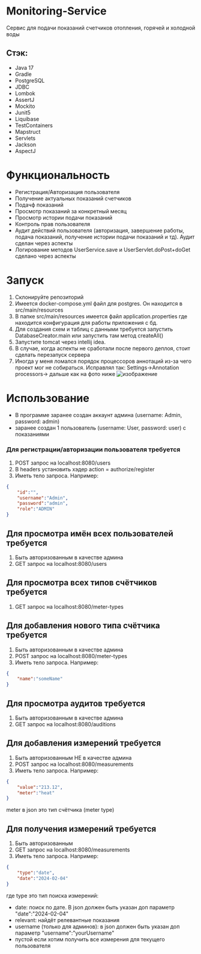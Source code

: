 # Monitoring-Service

Сервис для подачи показаний счетчиков отопления, горячей и холодной воды

## Стэк: 
- Java 17
- Gradle
- PostgreSQL
- JDBC
- Lombok
- AssertJ
- Mockito
- Junit5
- Liquibase
- TestContainers
- Mapstruct
- Servlets
- Jackson
- AspectJ

# Функциональность
- Регистрация/Авторизация пользователя
- Получение актуальных показаний счетчиков
- Подачф показаний
- Просмотр показаний за конкретный месяц
- Просмотр истории подачи показаний
- Контроль прав пользователя
- Аудит действий пользователя (авторизация, завершение работы, подача показаний, получение истории подачи показаний и тд). Аудит сделан через аспекты
- Логирование методов UserService.save и UserServlet.doPost+doGet сделано через аспекты

# Запуск
1. Склонируйте репозиторий
2. Имеется docker-compose.yml файл для postgres. Он находится в src/main/resources
3. В папке src/main/resources имеется файл application.properties где находится конфигурация для работы приложения с бд.
4. Для создания схем и таблиц с данными требуется запустить DatabaseCreator.main или запустить там метод createAll()
5. Запустите tomcat через intellij idea.
6. В случае, когда аспекты не сработали после первого деплоя, стоит сделать перезапуск сервера
7. Иногда у меня ломался порядок процессоров аннотаций из-за чего проект мог не собираться. Исправлял так: Settings->Annotation processors-> дальше как на фото ниже
![изображение](https://github.com/MatveyLshkn/MonitoringService/assets/115181274/32a6ddf8-dd0e-4bfe-a88f-7657cf37df72)


# Использование
- В программе заранее создан аккаунт админа (username: Admin, password: admin)
- заранее создан 1 пользователь (username: User, password: user) с показаниями

### Для регистрации/авторизации пользователя требуется
1. POST запрос на localhost:8080/users
2. В headers установить хэдер action = authorize/register
3. Иметь тело запроса. Например:
```json
{
    "id":"",
    "username":"Admin",
    "password":"admin",
    "role":"ADMIN"
}
```
## Для просмотра имён всех пользователей требуется
1. Быть авторизованным в качестве админа
2. GET запрос на localhost:8080/users

## Для просмотра всех типов счётчиков требуется
1. GET запрос на localhost:8080/meter-types

## Для добавления нового типа счётчика требуется
1. Быть авторизованным в качестве админа
2. POST запрос на localhost:8080/meter-types
3. Иметь тело запроса. Например:
```json
{
    "name":"someName"
}
```
## Для просмотра аудитов требуется
1. Быть авторизованным в качестве админа
2. GET запрос на localhost:8080/auditions

## Для добавления измерений требуется
1. Быть авторизованным НЕ в качестве админа
2. POST запрос на localhost:8080/measurements
3. Иметь тело запроса. Например:
```json
{
    "value":"213.12",
    "meter":"heat"
}
```   
meter в json это тип счётчика (meter type)

## Для получения измерений требуется
1. Быть авторизованным
2. GET запрос на localhost:8080/measurements
3. Иметь тело запроса. Например:
```json
{
    "type":"date",
    "date":"2024-02-04"
}
```
где type это тип поиска измерений:
* date: поиск по дате. В json должен быть указан доп параметр "date":"2024-02-04"
* relevant: найдёт релевантные показания
* username (только для админов): в json должен быть указан доп параметр "username":"yourUsername"
* пустой если хотим получить все измерения для текущего пользователя
